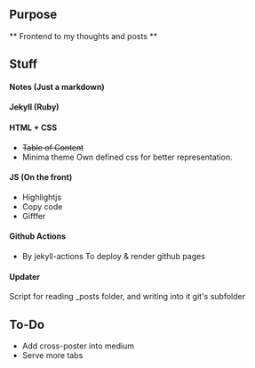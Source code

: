 
## Purpose

** Frontend to my thoughts and posts **

## Stuff

#### Notes (Just a markdown)
#### Jekyll (Ruby)
#### HTML + CSS
- <del> Table of Content </del>
- Minima theme
Own defined css for better representation.
#### JS (On the front)
- Highlightjs 
- Copy code
- Gifffer
#### Github Actions 
- By jekyll-actions
To deploy & render github pages

#### Updater 

Script for reading _posts folder, and writing into it git's subfolder  


## To-Do

- Add cross-poster into medium 
- Serve more tabs
